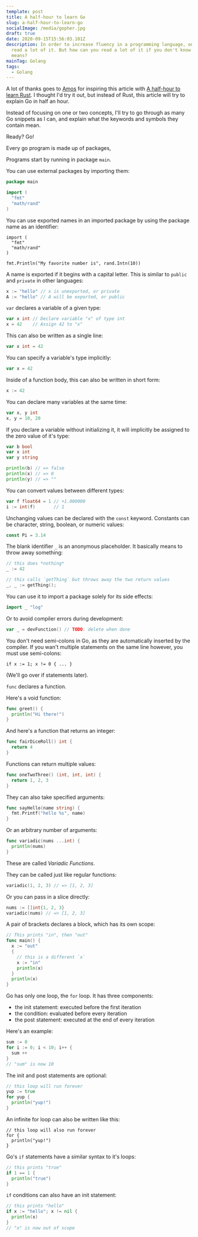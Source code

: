 ```yaml
---
template: post
title: A half-hour to learn Go
slug: a-half-hour-to-learn-go
socialImage: /media/gopher.jpg
draft: true
date: 2020-09-15T15:56:03.101Z
description: In order to increase fluency in a programming language, one has to
  read a lot of it. But how can you read a lot of it if you don't know what it
  means?
mainTag: Golang
tags:
  - Golang
---
```

A lot of thanks goes to [Amos](https://fasterthanli.me/about) for inspiring this article with [A half-hour to learn Rust](https://fasterthanli.me/articles/a-half-hour-to-learn-rust). I thought I'd try it out, but instead of Rust, this article will try to explain Go in half an hour.

Instead of focusing on one or two concepts, I'll try to go through as many Go snippets as I can, and explain what the keywords and symbols they contain mean.

Ready? Go!

Every go program is made up of packages,

Programs start by running in package `main`.

You can use external packages by importing them:
```go
package main

import (
  "fmt"
  "math/rand"
)
```
You can use exported names in an imported package by using the package name as an identifier:
```
import (
  "fmt"
  "math/rand"
)

fmt.Println("My favorite number is", rand.Intn(10))
```

A name is exported if it begins with a capital letter. This is similar to `public` and `private` in other languages:
```go
x := "hello" // x is unexported, or private
A := "hello" // A will be exported, or public
```

`var` declares a variable of a given type:

```go
var x int // Declare variable "x" of type int
x = 42    // Assign 42 to "x"
```

This can also be written as a single line:

```go
var x int = 42
```

You can specify a variable's type implicitly:

```go
var x = 42
```

Inside of a function body, this can also be written in short form:

```go
x := 42
```

You can declare many variables at the same time:

```go
var x, y int
x, y = 10, 20
```

If you declare a variable without initializing it, it will implicitly be assigned to the zero value of it's type:

```go
var b bool
var x int
var y string

println(b) // => false
println(x) // => 0
println(y) // => ""
```

You can convert values between different types:
```go
var f float64 = 1 // +1.000000
i := int(f)       // 1
```

Unchanging values can be declared with the `const` keyword. Constants can be character, string, boolean, or numeric values:
```go
const Pi = 3.14
```

The blank identifier `_` is an anonymous placeholder. It basically means to throw away something:

```go
// this does *nothing*
_ := 42

// this calls `getThing` but throws away the two return values
_, _ := getThing();
```

You can use it to import a package solely for its side effects:

```go
import _ "log"
```

Or to avoid compiler errors during development:

```go
var _ = devFunction() // TODO: delete when done
```

You don't need semi-colons in Go, as they are automatically inserted by the compiler. If you wan't multiple statements on the same line however, you must use semi-colons:

```
if x := 1; x != 0 { ... }
```

(We'll go over if statements later).

`func` declares a function.

Here's a void function:

```go
func greet() {
  println("Hi there!")
}
```

And here's a function that returns an integer:

```go
func fairDiceRoll() int {
  return 4
}
```

Functions can return multiple values:

```go
func oneTwoThree() (int, int, int) {
  return 1, 2, 3
}
```

They can also take specified arguments:

```go
func sayHello(name string) {
  fmt.Printf("hello %s", name)
}
```

Or an arbitrary number of arguments:

```go
func variadic(nums ...int) {
  println(nums)
}
```

These are called *Variadic Functions*.

They can be called just like regular functions:

```go
variadic(1, 2, 3) // => [1, 2, 3]
```

Or you can pass in a slice directly:

```go
nums := []int{1, 2, 3}
variadic(nums) // => [1, 2, 3]
```

A pair of brackets declares a block, which has its own scope:

```go
// This prints "in", then "out"
func main() {
  x := "out"
  {
    // this is a different `x`
    x := "in"
    println(x)
  }
  println(x)
}
```

Go has only one loop, the `for` loop. It has three components:
- the init statement: executed before the first iteration
- the condition: evaluated before every iteration
- the post statement: executed at the end of every iteration

Here's an example:
```go
sum := 0
for i := 0; i < 10; i++ {
  sum ++
}
// "sum" is now 10
```

The init and post statements are optional:
```go
// this loop will run forever
yup := true
for yup {
  println("yup!")
}
```

An infinite for loop can also be written like this:
```
// this loop will also run forever
for {
  println("yup!")
}
```

Go's `if` statements have a similar syntax to it's loops:
```go
// this prints "true"
if 1 == 1 {
  println("true")
}
```

`if` conditions can also have an init statement:
```go
// this prints "hello"
if x := "hello"; x != nil {
  println(x)
}
// "x" is now out of scope
```